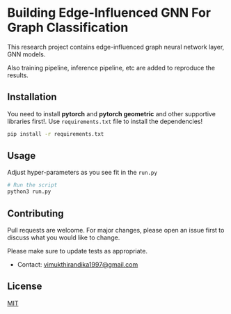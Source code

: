 # Building Edge-Influenced GNN For Graph Classification

This research project contains edge-influenced graph neural network layer, GNN models.

Also training pipeline, inference pipeline, etc are added to reproduce the results.

## Installation

You need to install **pytorch** and **pytorch geometric** and other supportive libraries first!. Use
`requirements.txt` file to install the dependencies!

```bash
pip install -r requirements.txt
```

## Usage
Adjust hyper-parameters as you see fit in the `run.py`

```python
# Run the script
python3 run.py
```

## Contributing

Pull requests are welcome. For major changes, please open an issue first
to discuss what you would like to change.

Please make sure to update tests as appropriate.

* Contact: vimukthirandika1997@gmail.com

## License

[MIT](https://choosealicense.com/licenses/mit/)
